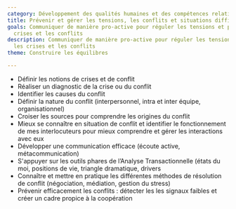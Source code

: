 ```yaml
---
category: Développement des qualités humaines et des compétences relationnelles
title: Prévenir et gérer les tensions, les conflits et situations difficiles
goals: Communiquer de manière pro-active pour réguler les tensions et prévenir les
  crises et les conflits
description: Communiquer de manière pro-active pour réguler les tensions et éviter
  les crises et les conflits
theme: Construire les équilibres

---
```

* Définir les notions de crises et de conflit
* Réaliser un diagnostic de la crise ou du conflit
* Identifier les causes du conflit
* Définir la nature du conflit (interpersonnel, intra et inter équipe, organisationnel)
* Croiser les sources pour comprendre les origines du conflit
* Mieux se connaître en situation de conflit et identifier le fonctionnement de mes interlocuteurs pour mieux comprendre et gérer les interactions avec eux
* Développer une communication efficace (écoute active, métacommunication) 
* S'appuyer sur les outils phares de l’Analyse Transactionnelle (états du moi, positions de vie, triangle dramatique, drivers
*  Connaître et mettre en pratique les différentes méthodes de résolution de conflit (négociation, médiation, gestion du stress)
* Prévenir efficacement les conflits : détecter les les signaux faibles et créer un cadre propice à la coopération